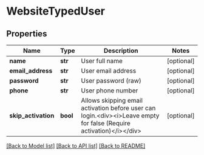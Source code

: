# WebsiteTypedUser

## Properties
Name | Type | Description | Notes
------------ | ------------- | ------------- | -------------
**name** | **str** | User full name | [optional] 
**email_address** | **str** | User email address | [optional] 
**password** | **str** | User password (raw) | [optional] 
**phone** | **str** | User phone number | [optional] 
**skip_activation** | **bool** | Allows skipping email activation before user can login.&lt;div&gt;&lt;i&gt;Leave empty for false (Require activation)&lt;/i&gt;&lt;/div&gt; | [optional] 

[[Back to Model list]](../README.md#documentation-for-models) [[Back to API list]](../README.md#documentation-for-api-endpoints) [[Back to README]](../README.md)

